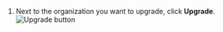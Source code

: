 1. Next to the organization you want to upgrade, click **Upgrade**.
   ![Upgrade button](/assets/images/help/education/upgrade-org-button.png)
